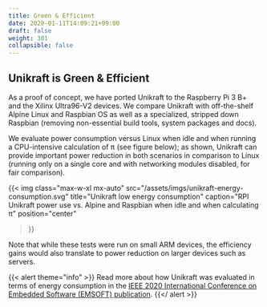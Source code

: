 ```yaml
---
title: Green & Efficient
date: 2020-01-11T14:09:21+09:00
draft: false
weight: 301
collapsible: false
---
```


## Unikraft is Green & Efficient

As a proof of concept, we have ported Unikraft to the Raspberry Pi 3 B+ and the
Xilinx Ultra96-V2 devices. We compare Unikraft with off-the-shelf Alpine Linux
and Raspbian OS as well as a specialized, stripped down Raspbian (removing
non-essential build tools, system packages and docs).

We evaluate power consumption versus Linux when idle and when running a
CPU-intensive calculation of π (see figure below); as shown, Unikraft can
provide important power reduction in both scenarios in comparison to Linux
(running only on a single core and with networking modules disabled, for fair
comparison).

{{< img
  class="max-w-xl mx-auto"
  src="/assets/imgs/unikraft-energy-consumption.svg"
  title="Unikraft low energy consumption"
  caption="RPI Unikraft power use vs. Alpine and Raspbian when idle and when calculating π"
  position="center"
>}}

Note that while these tests were run on small ARM devices, the
efficiency gains would also translate to power reduction on larger
devices such as servers.

{{< alert theme="info" >}}
Read more about how Unikraft was evaluated in terms of energy consumption in the
[IEEE 2020 International Conference on Embedded Software (EMSOFT)
publication](https://ieeexplore.ieee.org/document/9244044).
{{</ alert >}}
